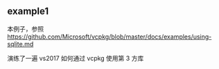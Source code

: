 ## example1

本例子，参照 https://github.com/Microsoft/vcpkg/blob/master/docs/examples/using-sqlite.md

演练了一遍 vs2017 如何通过 vcpkg 使用第 3 方库